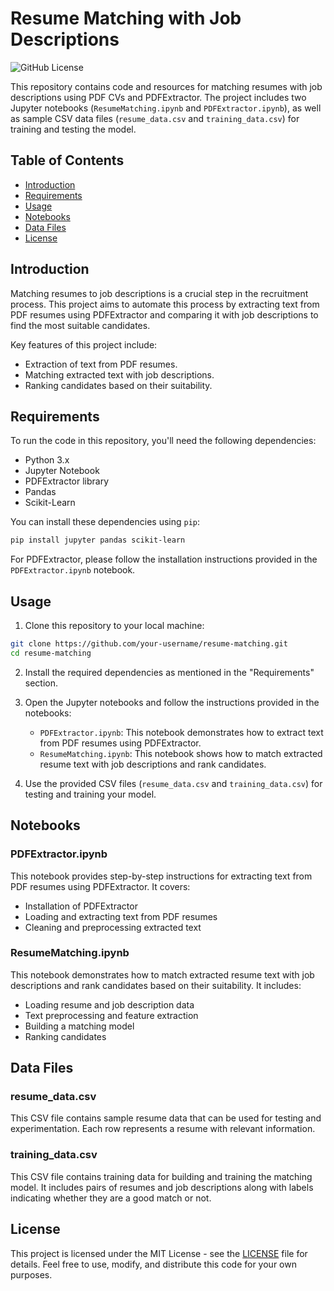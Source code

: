 # Resume Matching with Job Descriptions

![GitHub License](https://img.shields.io/badge/license-MIT-blue.svg)

This repository contains code and resources for matching resumes with job descriptions using PDF CVs and PDFExtractor. The project includes two Jupyter notebooks (`ResumeMatching.ipynb` and `PDFExtractor.ipynb`), as well as sample CSV data files (`resume_data.csv` and `training_data.csv`) for training and testing the model.

## Table of Contents

- [Introduction](#introduction)
- [Requirements](#requirements)
- [Usage](#usage)
- [Notebooks](#notebooks)
- [Data Files](#data-files)
- [License](#license)

## Introduction

Matching resumes to job descriptions is a crucial step in the recruitment process. This project aims to automate this process by extracting text from PDF resumes using PDFExtractor and comparing it with job descriptions to find the most suitable candidates.

Key features of this project include:
- Extraction of text from PDF resumes.
- Matching extracted text with job descriptions.
- Ranking candidates based on their suitability.

## Requirements

To run the code in this repository, you'll need the following dependencies:

- Python 3.x
- Jupyter Notebook
- PDFExtractor library
- Pandas
- Scikit-Learn

You can install these dependencies using `pip`:

```bash
pip install jupyter pandas scikit-learn
```

For PDFExtractor, please follow the installation instructions provided in the `PDFExtractor.ipynb` notebook.

## Usage

1. Clone this repository to your local machine:

```bash
git clone https://github.com/your-username/resume-matching.git
cd resume-matching
```

2. Install the required dependencies as mentioned in the "Requirements" section.

3. Open the Jupyter notebooks and follow the instructions provided in the notebooks:
   - `PDFExtractor.ipynb`: This notebook demonstrates how to extract text from PDF resumes using PDFExtractor.
   - `ResumeMatching.ipynb`: This notebook shows how to match extracted resume text with job descriptions and rank candidates.

4. Use the provided CSV files (`resume_data.csv` and `training_data.csv`) for testing and training your model.

## Notebooks

### PDFExtractor.ipynb

This notebook provides step-by-step instructions for extracting text from PDF resumes using PDFExtractor. It covers:
- Installation of PDFExtractor
- Loading and extracting text from PDF resumes
- Cleaning and preprocessing extracted text

### ResumeMatching.ipynb

This notebook demonstrates how to match extracted resume text with job descriptions and rank candidates based on their suitability. It includes:
- Loading resume and job description data
- Text preprocessing and feature extraction
- Building a matching model
- Ranking candidates

## Data Files

### resume_data.csv

This CSV file contains sample resume data that can be used for testing and experimentation. Each row represents a resume with relevant information.

### training_data.csv

This CSV file contains training data for building and training the matching model. It includes pairs of resumes and job descriptions along with labels indicating whether they are a good match or not.

## License

This project is licensed under the MIT License - see the [LICENSE](LICENSE) file for details. Feel free to use, modify, and distribute this code for your own purposes.
